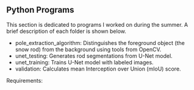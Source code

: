 ## Python Programs

This section is dedicated to programs I worked on during the summer. A brief description of each folder is shown below. 

* pole_extraction_algorithm: Distinguishes the foreground object (the snow rod) from the background using tools from OpenCV.
* unet_testing: Generates rod segmentations from U-Net model.
* unet_training: Trains U-Net model with labeled images.
* validation: Calculates mean Interception over Union (mIoU) score. 


Requirements:
